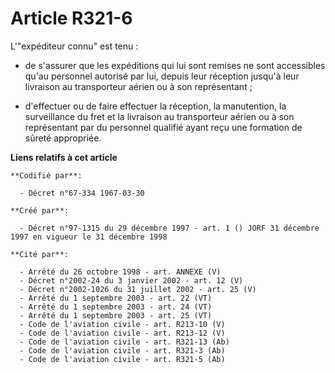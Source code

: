 # Article R321-6

L'"expéditeur connu" est tenu :

- de s'assurer que les expéditions qui lui sont remises ne sont accessibles qu'au personnel autorisé par lui, depuis leur
réception jusqu'à leur livraison au transporteur aérien ou à son représentant ;

- d'effectuer ou de faire effectuer la réception, la manutention, la surveillance du fret et la livraison au transporteur
aérien ou à son représentant par du personnel qualifié ayant reçu une formation de sûreté appropriée.

**Liens relatifs à cet article**

	**Codifié par**:

	  - Décret n°67-334 1967-03-30

	**Créé par**:

	  - Décret n°97-1315 du 29 décembre 1997 - art. 1 () JORF 31 décembre 1997 en vigueur le 31 décembre 1998

	**Cité par**:

	  - Arrêté du 26 octobre 1998 - art. ANNEXE (V)
	  - Décret n°2002-24 du 3 janvier 2002 - art. 12 (V)
	  - Décret n°2002-1026 du 31 juillet 2002 - art. 25 (V)
	  - Arrêté du 1 septembre 2003 - art. 22 (VT)
	  - Arrêté du 1 septembre 2003 - art. 24 (VT)
	  - Arrêté du 1 septembre 2003 - art. 25 (VT)
	  - Code de l'aviation civile - art. R213-10 (V)
	  - Code de l'aviation civile - art. R213-12 (V)
	  - Code de l'aviation civile - art. R321-13 (Ab)
	  - Code de l'aviation civile - art. R321-3 (Ab)
	  - Code de l'aviation civile - art. R321-5 (Ab)
